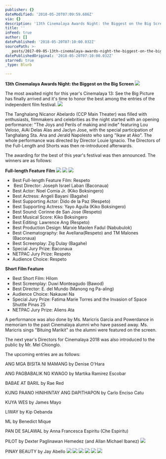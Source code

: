 ```yaml
---
publisher: {}
dateModified: '2018-05-20T07:09:59.686Z'
via: {}
description: '13th Cinemalaya Awards Night: the Biggest on the Big Screen'
title: ''
inFeed: true
author: []
datePublished: '2018-05-20T07:10:00.032Z'
sourcePath: >-
  _posts/2017-09-05-13th-cinemalaya-awards-night-the-biggest-on-the-big-screen.md
datePublishedOriginal: '2018-05-20T07:10:00.032Z'
starred: true
_type: Blurb

---
```

**13th Cinemalaya Awards Night: the Biggest on the Big Screen**
![](https://the-grid-user-content.s3-us-west-2.amazonaws.com/f66e0d2e-4b13-4eb6-9e5d-8b2614f36aa1.jpg)

The most awaited night for this year's Cinemalaya 13: See the Big Picture has finally arrived and it's time to honor the best among the entries of the independent film festival.
![](https://the-grid-user-content.s3-us-west-2.amazonaws.com/862d43d2-0f46-4d73-a615-084208f50dc4.jpg)

The Tanghalang Nicanor Abelardo (CCP Main Theater) was filled with enthusiasts, filmmakers and celebrities as the night started with an opening performance: "The Joys and Perils of making and indie" featuring Lou Veloso, AiAi Delas Alas and Jaclyn Jose, with the special participation of Tanghalang Sta. Ana and Jerald Napolesto who sang "Ikaw at Ako". The whole performance was directed by Director Louie Ignacio. The Directors of the Full-Length and Shorts was then re-introduced afterwards.

The awarding for the best of this year's festival was then announced. The winners are as follows:

**Full-length Feature Film**
![](https://the-grid-user-content.s3-us-west-2.amazonaws.com/de627f77-ee5d-4587-9be7-ac2544c261fb.jpg)
![](https://the-grid-user-content.s3-us-west-2.amazonaws.com/c57d9809-e1f3-4e7b-9b35-30e758ec8ae7.jpg)
![](https://the-grid-user-content.s3-us-west-2.amazonaws.com/6f572708-1147-4e54-b04e-1fb9eaccd36b.jpg)

* Best Full-length Feature Film: Respeto
*  Best Director: Joseph Israel Laban (Baconaua)
* Best Actor: Noel Comia Jr. (Kiko Boksingero)
* Best Actress: Angeli Bayani (Bagahe) 
* Best Supporting Actor: Dido de la Paz (Respeto)
* Best Supporting Actress: Yayo Aguila (Kiko Boksingero)
* Best Sound: Corinne de San Jose (Respeto) 
* Best Musical Score: Kiko Boksingero 
* Best Editing: Lawrence Ang (Respeto)
* Best Production Design: Marxie Maolen Fadul (Nabubulok) 
* Best Cinematography: Ike Avellana(Respeto) and TM Malones (Baconaua)
* Best Screenplay: Zig Dulay (Bagahe)
* Special Jury Prize: Baconaua
* NETPAC Jury Prize: Respeto 
* Audience Choice: Respeto

**Short Film Feature**

* Best Short Film: Hilom 
* Best Screenplay: Duwi Monteagudo (Bawod)
* Best Director: E. del Mundo (Manong ng Pa-aling)
* Audience Choice: Nakauwi Na
* Special Jury Prize: Fatima Marie Torres and the Invasion of Space Shuttle Pinas 25
* NETPAC Jury Prize: Aliens Ata

A performance was also done by Ms. Maricris Garcia and Powerdance in memoriam to the past Cinemalaya alumni who have passed away. Ms. Maricris sings "Bituing Marikit" as the alumni were featured on the screen.

The next year's Directors for Cinemalaya 2018 was also introduced to the public by Mr. Mel Chionglo.

The upcoming entries are as follows:

ANG MGA BISITA NI MAMANG by Denise O'Hara

ANG PAGBABALIK NG KWAGO by Martika Ramirez Escobar

BABAE AT BARIL by Rae Red

KUNG PAANO HINIHINTAY ANG DAPITHAPON by Carlo Enciso Catu

KUYA WES by James Mayo

LIWAY by Kip Oebanda

ML by Benedict Mique

PAN DE SALAWAL by Anna Francesca Espiritu (Che Espiritu)

PILOT by Dexter Paglinawan Hemedez (and Allan Michael Ibanez)
![](https://the-grid-user-content.s3-us-west-2.amazonaws.com/0d190d43-39ac-49c2-b4ea-1df667cc8810.jpg)

PINAY BEAUTY by Jay Abello
![](https://the-grid-user-content.s3-us-west-2.amazonaws.com/7bd42c2b-2fbf-4ea3-91e3-d22dcb064045.jpg)
![](https://the-grid-user-content.s3-us-west-2.amazonaws.com/526da279-1e7c-46a7-be36-ac8c239e4b0e.jpg)
![](https://the-grid-user-content.s3-us-west-2.amazonaws.com/0dcc35a4-4c29-4557-82f6-33d83b40a1d9.jpg)
![](https://the-grid-user-content.s3-us-west-2.amazonaws.com/bec933ee-70f1-4467-bdc6-e538db3f69bd.jpg)
![](https://the-grid-user-content.s3-us-west-2.amazonaws.com/2a372bed-717a-4ee1-8139-b62cf72bda5d.jpg)
![](https://the-grid-user-content.s3-us-west-2.amazonaws.com/a8c42316-9d9c-41b1-809f-8eb5239d64f7.jpg)